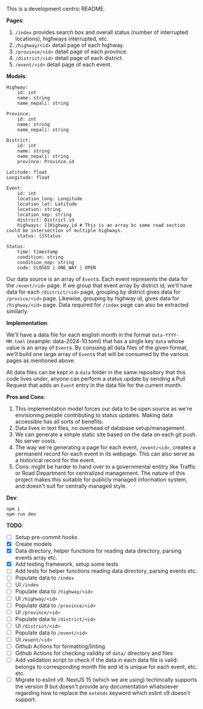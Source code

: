 This is a development centric README.

**Pages**:

1. `/index` provides search box and overall status (number of interrupted locations), highways interrupted, etc.
1. `/highway/<id>` detail page of each highway.
1. `/province/<id>` detail page of each province.
1. `/district/<id>` detail page of each district.
1. `/event/<id>` detail page of each event.

**Models**:

```
Highway:
    id: int
    name: string
    name_nepali: string

Province:
    id: int
    name: string
    name_nepali: string

District:
    id: int
    name: string
    name_nepali: string
    province: Province.id

Latitude: float
Longitude: float

Event:
    id: int
    location_long: Longitude
    location_lat: Latitude
    location: string
    location_nep: string
    district: District.id
    highways: []Highway.id # This is an array bc some road section could be intersection of multiple highways.
    status: []Status

Status:
    time: timestamp
    condition: string
    condition_nep: string
    code: CLOSED | ONE_WAY | OPEN
```

Our data source is an array of `Event`s. Each event represents the data for the `/event/<id>` page. If we group that
event array by district id, we'll have data for each `/district/<id>` page, grouping by district gives data for
`/provice/<id>` page. Likewise, grouping by highway id, gives data for `/highway/<id>` page. Data required for `/index`
page can also be extracted similarly.

**Implementation**:

We'll have a data file for each english month in the format `data-YYYY-MM.toml` (example: data-2024-10.toml) that has a
single key `data` whose value is an array of `Event`s. By consuing all data files of the given format, we'll build one
large array of `Event`s that will be consumed by the various pages as mentioned above.

All data files can be kept in a `data` folder in the same repository that this code lives under, anyone can perform a
status update by sending a Pull Request that adds an `Event` entry in the data file for the current month.

**Pros and Cons**:

1. This implementation model forces our data to be open source as we're envisioning people contributing to status
   updates. Making data accessible has all sorts of benefits.
1. Data lives in text files, no overhead of database setup/management.
1. We can generate a simple static site based on the data on each git push. No server costs.
1. The way we're generating a page for each event, `/event/<id>`, creates a permanent record for each event in its
   webpage. This can also serve as a historical record for the event.
1. Cons: might be harder to hand over to a governmental entitry like Traffic or Road Department for centralized
   management. The nature of this project makes this suitable for publicly managed information system, and doesn't suit
   for centrally managed style.

**Dev**:

```
npm i
npm run dev
```

**TODO**:

- [ ] Setup pre-commit hooks
- [x] Create models
- [x] Data directory, helper functions for reading data directory, parsing events array etc.
- [x] Add testing framework, setup some tests
- [ ] Add tests for helper functions reading data directory, parsing events etc.
- [ ] Populate data to `/index`
- [ ] UI `/index`
- [ ] Populate data to `/highway/<id>`
- [ ] UI `/highway/<id>`
- [ ] Populate data to `/province/<id>`
- [ ] UI `/province/<id>`
- [ ] Populate data to `/district/<id>`
- [ ] UI `/district/<id>`
- [ ] Populate data to `/event/<id>`
- [ ] UI `/event/<id>`
- [ ] Github Actions for formatting/linting
- [ ] Github Actions for checking validity of `data/` directory and files
- [ ] Add validation script to check if the data in each data file is valid: belongs to corresponding month file and id
      is unique for each event, etc. etc.
- [ ] Migrate to eslint v9. NextJS 15 (which we are using) techincally supports the version 9 but doesn't provide any
      documentation whatsoever regarding how to replace the `extends` keyword which eslint v9 doesn't support.
